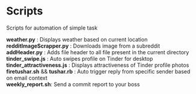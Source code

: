 # Scripts
Scripts for automation of simple task

**weather.py** : Displays weather based on current location  
**redditImageScrapper.py** : Downloads image from a subreddit  
**addHeader.py** : Adds file header  to all file present in the current directory   
**tinder_swipe.js** : Auto swipes profile on Tinder for desktop   
**tinder_attractiveness.js** : Displays attractiveness of Tinder profile photos   
**firetushar.sh** && **tushar.rb** : Auto trigger reply from specific sender based on email context   
**weekly_report.sh**: Send a commit report to your boss
